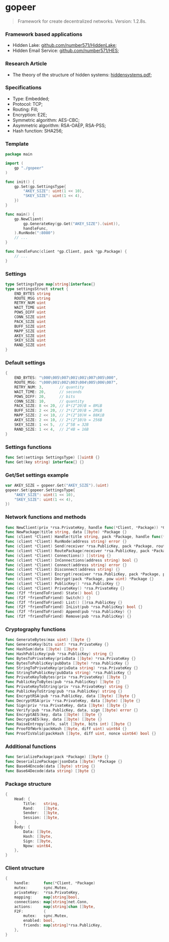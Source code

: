 # gopeer
> Framework for create decentralized networks. Version: 1.2.8s.

### Framework based applications
* Hidden Lake: [github.com/number571/HiddenLake](https://github.com/number571/HiddenLake "HL");
* Hidden Email Service: [github.com/number571/HES](https://github.com/number571/HES "HES");

### Research Article
* The theory of the structure of hidden systems: [hiddensystems.pdf](https://github.com/Number571/gopeer/blob/master/hiddensystems.pdf "TSHS");

### Specifications
* Type: Embedded;
* Protocol: TCP;
* Routing: Fill;
* Encryption: E2E;
* Symmetric algorithm: AES-CBC;
* Asymmetric algorithm: RSA-OAEP, RSA-PSS;
* Hash function: SHA256;

### Template
```go
package main

import (
    gp "./gopeer"
)

func init() {
    gp.Set(gp.SettingsType{
        "AKEY_SIZE": uint(1 << 10),
        "SKEY_SIZE": uint(1 << 4),
    })
}

func main() {
    gp.NewClient(
        gp.GenerateKey(gp.Get("AKEY_SIZE").(uint)), 
        handleFunc,
    ).RunNode(":8080")
    // ...
}

func handleFunc(client *gp.Client, pack *gp.Package) {
    // ...
}
```

### Settings
```go
type SettingsType map[string]interface{}
type settingsStruct struct {
    END_BYTES string
    ROUTE_MSG string
    RETRY_NUM uint
    WAIT_TIME uint
    POWS_DIFF uint
    CONN_SIZE uint
    PACK_SIZE uint
    BUFF_SIZE uint
    MAPP_SIZE uint
    AKEY_SIZE uint
    SKEY_SIZE uint
    RAND_SIZE uint
}
```

### Default settings
```go
{
    END_BYTES: "\000\005\007\001\001\007\005\000",
    ROUTE_MSG: "\000\001\002\003\004\005\006\007",
    RETRY_NUM: 3,       // quantity
    WAIT_TIME: 20,      // seconds
    POWS_DIFF: 20,      // bits
    CONN_SIZE: 10,      // quantity
    PACK_SIZE: 8 << 20, // 8*(2^20)B = 8MiB
    BUFF_SIZE: 2 << 20, // 2*(2^20)B = 2MiB
    MAPP_SIZE: 2 << 10, // 2*(2^10)H = 88KiB
    AKEY_SIZE: 2 << 10, // 2*(2^10)b = 256B
    SKEY_SIZE: 1 << 5,  // 2^5B = 32B
    RAND_SIZE: 1 << 4,  // 2^4B = 16B
}
```

### Settings functions
```go
func Set(settings SettingsType) []uint8 {}
func Get(key string) interface{} {}
```

### Get/Set settings example
```go
var AKEY_SIZE = gopeer.Get("AKEY_SIZE").(uint)
gopeer.Set(gopeer.SettingsType{
    "AKEY_SIZE": uint(1 << 10),
    "SKEY_SIZE": uint(1 << 4),
})
```

### Network functions and methods
```go
func NewClient(priv *rsa.PrivateKey, handle func(*Client, *Package)) *Client {}
func NewPackage(title string, data []byte) *Package {}
func (client *Client) Handle(title string, pack *Package, handle func(*Client, *Package) []byte) {}
func (client *Client) RunNode(address string) error {}
func (client *Client) Send(receiver *rsa.PublicKey, pack *Package, route []*rsa.PublicKey, ppsender *rsa.PrivateKey) (string, error) {}
func (client *Client) RoutePackage(receiver *rsa.PublicKey, pack *Package, route []*rsa.PublicKey, ppsender *rsa.PrivateKey) *Package {}
func (client *Client) Connections() []string {}
func (client *Client) InConnections(address string) bool {}
func (client *Client) Connect(address string) error {}
func (client *Client) Disconnect(address string) {}
func (client *Client) Encrypt(receiver *rsa.PublicKey, pack *Package, pow uint) *Package {}
func (client *Client) Decrypt(pack *Package, pow uint) *Package {}
func (client *Client) PublicKey() *rsa.PublicKey {}
func (client *Client) PrivateKey() *rsa.PrivateKey {}
func (f2f *friendToFriend) State() bool {}
func (f2f *friendToFriend) Switch() {}
func (f2f *friendToFriend) List() []rsa.PublicKey {}
func (f2f *friendToFriend) InList(pub *rsa.PublicKey) bool {}
func (f2f *friendToFriend) Append(pub *rsa.PublicKey) {}
func (f2f *friendToFriend) Remove(pub *rsa.PublicKey) {}
```

### Cryptography functions
```go
func GenerateBytes(max uint) []byte {}
func GenerateKey(bits uint) *rsa.PrivateKey {}
func HashSum(data []byte) []byte {}
func HashPublicKey(pub *rsa.PublicKey) string {}
func BytesToPrivateKey(privData []byte) *rsa.PrivateKey {}
func BytesToPublicKey(pubData []byte) *rsa.PublicKey {}
func StringToPrivateKey(privData string) *rsa.PrivateKey {}
func StringToPublicKey(pubData string) *rsa.PublicKey {}
func PrivateKeyToBytes(priv *rsa.PrivateKey) []byte {}
func PublicKeyToBytes(pub *rsa.PublicKey) []byte {}
func PrivateKeyToString(priv *rsa.PrivateKey) string {}
func PublicKeyToString(pub *rsa.PublicKey) string {}
func EncryptRSA(pub *rsa.PublicKey, data []byte) []byte {}
func DecryptRSA(priv *rsa.PrivateKey, data []byte) []byte {}
func Sign(priv *rsa.PrivateKey, data []byte) []byte {}
func Verify(pub *rsa.PublicKey, data, sign []byte) error {}
func EncryptAES(key, data []byte) []byte {}
func DecryptAES(key, data []byte) []byte {}
func RaiseEntropy(info, salt []byte, bits int) []byte {}
func ProofOfWork(packHash []byte, diff uint) uint64 {}
func ProofIsValid(packHash []byte, diff uint, nonce uint64) bool {}
```

### Additional functions
```go
func SerializePackage(pack *Package) []byte {}
func DeserializePackage(jsonData []byte) *Package {}
func Base64Encode(data []byte) string {}
func Base64Decode(data string) []byte {}
```

### Package structure
```go
{
    Head: {
        Title:   string,
        Rand:    []byte,
        Sender:  []byte,
        Session: []byte,
    },
    Body: {
        Data: []byte,
        Hash: []byte,
        Sign: []byte,
        Npow: uint64,
    },
}
```

### Client structure
```go
{
    handle:      func(*Client, *Package)
    mutex:       sync.Mutex,
    privateKey:  *rsa.PrivateKey,
    mapping:     map[string]bool,
    connections: map[string]net.Conn,
    actions:     map[string]chan []byte,
    F2F:         {
        mutex:   sync.Mutex,
        enabled: bool,
        friends: map[string]*rsa.PublicKey,
    },
}
```
